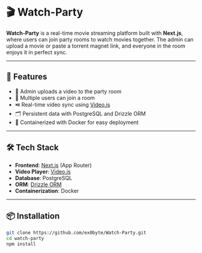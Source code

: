 # 🎬 Watch-Party

**Watch-Party** is a real-time movie streaming platform built with **Next.js**, where users can join party rooms to watch movies together. The admin can upload a movie or paste a torrent magnet link, and everyone in the room enjoys it in perfect sync.

---

## 🚀 Features

- 🎥 Admin uploads a video to the party room
- 👥 Multiple users can join a room
- ⏯️ Real-time video sync using [Video.js](https://videojs.com/)
- 🗂️ Persistent data with PostgreSQL and Drizzle ORM
- 🐳 Containerized with Docker for easy deployment

---

## 🛠️ Tech Stack

- **Frontend**: [Next.js](https://nextjs.org/) (App Router)
- **Video Player**: [Video.js](https://videojs.com/)
- **Database**: PostgreSQL
- **ORM**: [Drizzle ORM](https://orm.drizzle.team/)
- **Containerization**: Docker

---

## 📦 Installation

```bash
git clone https://github.com/ex0byte/Watch-Party.git
cd watch-party
npm install
```
